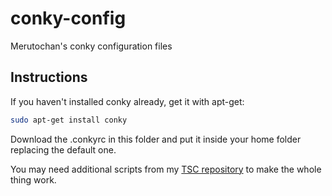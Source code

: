 # conky-config
Merutochan's conky configuration files

## Instructions
If you haven't installed conky already, get it with apt-get:
```bash
sudo apt-get install conky
```
Download the .conkyrc in this folder and put it inside your home folder replacing the default one.

You may need additional scripts from my [TSC repository](https://github.com/Merutochan/TSC) to make the whole thing work.
